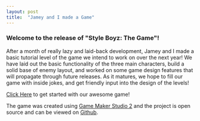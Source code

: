 ```yaml
---
layout: post
title:  "Jamey and I made a Game"
---
```

### Welcome to the release of "Style Boyz: The Game"!

After a month of really lazy and laid-back development, Jamey and I made
a basic tutorial level of the game we intend to work on over the next year!
We have laid out the basic functionality of the three main characters, build
a solid base of enemy layout, and worked on some game design features that will
propagate through future releases. As it matures, we hope to fill our game with
inside jokes, and get friendly input into the design of the levels!

[Click Here](lukeshadler.tech%2Fassets%2FStyle%2520Boyz%2520The%2520Game.exe) to get started with our awesome game!

The game was created using [Game Maker Studio 2](https://docs2.yoyogames.com/) and the project is open source
and can be viewed on [Github](https://github.com/Jameywags/style_boyz_the_game).
